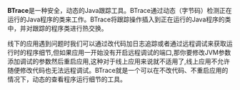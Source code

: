 **BTrace**是一种安全，动态的Java跟踪工具。BTrace通过动态（字节码）检测正在运行的Java程序的类来工作。BTrace将跟踪操作插入到正在运行的Java程序的类中，并对跟踪的程序类进行热交换。

线下的应用遇到问题时我们可以通过改代码加日志追踪或者通过远程调试来获取运行时的程序细节,但如果应用一开始没有开启远程调试的端口,那你要修改JVM参数添加调试的参数然后重启应用,这种对于线上应用来说就不适用了,线上应用不允许随便修改代码也无法远程调试。BTrace就是一个可以在不改代码、不重启应用的情况下，动态的查看程序运行细节的工具。